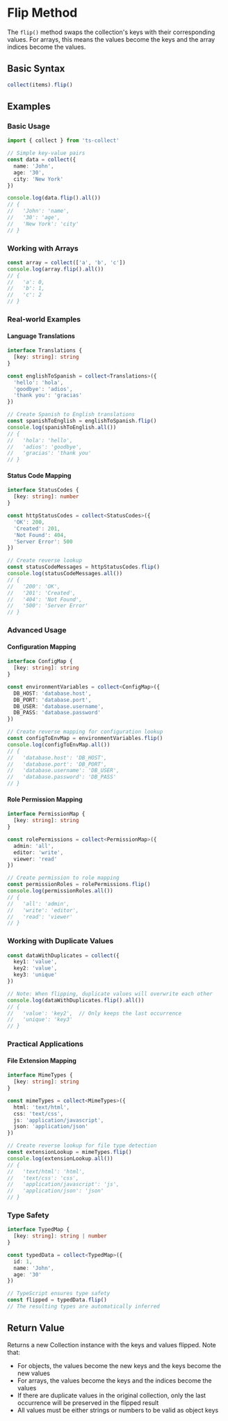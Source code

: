 # Flip Method

The `flip()` method swaps the collection's keys with their corresponding values. For arrays, this means the values become the keys and the array indices become the values.

## Basic Syntax

```typescript
collect(items).flip()
```

## Examples

### Basic Usage

```typescript
import { collect } from 'ts-collect'

// Simple key-value pairs
const data = collect({
  name: 'John',
  age: '30',
  city: 'New York'
})

console.log(data.flip().all())
// {
//   'John': 'name',
//   '30': 'age',
//   'New York': 'city'
// }
```

### Working with Arrays

```typescript
const array = collect(['a', 'b', 'c'])
console.log(array.flip().all())
// {
//   'a': 0,
//   'b': 1,
//   'c': 2
// }
```

### Real-world Examples

#### Language Translations

```typescript
interface Translations {
  [key: string]: string
}

const englishToSpanish = collect<Translations>({
  'hello': 'hola',
  'goodbye': 'adios',
  'thank you': 'gracias'
})

// Create Spanish to English translations
const spanishToEnglish = englishToSpanish.flip()
console.log(spanishToEnglish.all())
// {
//   'hola': 'hello',
//   'adios': 'goodbye',
//   'gracias': 'thank you'
// }
```

#### Status Code Mapping

```typescript
interface StatusCodes {
  [key: string]: number
}

const httpStatusCodes = collect<StatusCodes>({
  'OK': 200,
  'Created': 201,
  'Not Found': 404,
  'Server Error': 500
})

// Create reverse lookup
const statusCodeMessages = httpStatusCodes.flip()
console.log(statusCodeMessages.all())
// {
//   '200': 'OK',
//   '201': 'Created',
//   '404': 'Not Found',
//   '500': 'Server Error'
// }
```

### Advanced Usage

#### Configuration Mapping

```typescript
interface ConfigMap {
  [key: string]: string
}

const environmentVariables = collect<ConfigMap>({
  DB_HOST: 'database.host',
  DB_PORT: 'database.port',
  DB_USER: 'database.username',
  DB_PASS: 'database.password'
})

// Create reverse mapping for configuration lookup
const configToEnvMap = environmentVariables.flip()
console.log(configToEnvMap.all())
// {
//   'database.host': 'DB_HOST',
//   'database.port': 'DB_PORT',
//   'database.username': 'DB_USER',
//   'database.password': 'DB_PASS'
// }
```

#### Role Permission Mapping

```typescript
interface PermissionMap {
  [key: string]: string
}

const rolePermissions = collect<PermissionMap>({
  admin: 'all',
  editor: 'write',
  viewer: 'read'
})

// Create permission to role mapping
const permissionRoles = rolePermissions.flip()
console.log(permissionRoles.all())
// {
//   'all': 'admin',
//   'write': 'editor',
//   'read': 'viewer'
// }
```

### Working with Duplicate Values

```typescript
const dataWithDuplicates = collect({
  key1: 'value',
  key2: 'value',
  key3: 'unique'
})

// Note: When flipping, duplicate values will overwrite each other
console.log(dataWithDuplicates.flip().all())
// {
//   'value': 'key2',  // Only keeps the last occurrence
//   'unique': 'key3'
// }
```

### Practical Applications

#### File Extension Mapping

```typescript
interface MimeTypes {
  [key: string]: string
}

const mimeTypes = collect<MimeTypes>({
  html: 'text/html',
  css: 'text/css',
  js: 'application/javascript',
  json: 'application/json'
})

// Create reverse lookup for file type detection
const extensionLookup = mimeTypes.flip()
console.log(extensionLookup.all())
// {
//   'text/html': 'html',
//   'text/css': 'css',
//   'application/javascript': 'js',
//   'application/json': 'json'
// }
```

### Type Safety

```typescript
interface TypedMap {
  [key: string]: string | number
}

const typedData = collect<TypedMap>({
  id: 1,
  name: 'John',
  age: '30'
})

// TypeScript ensures type safety
const flipped = typedData.flip()
// The resulting types are automatically inferred
```

## Return Value

Returns a new Collection instance with the keys and values flipped. Note that:

- For objects, the values become the new keys and the keys become the new values
- For arrays, the values become the keys and the indices become the values
- If there are duplicate values in the original collection, only the last occurrence will be preserved in the flipped result
- All values must be either strings or numbers to be valid as object keys

